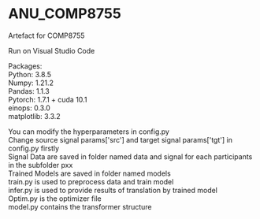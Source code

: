 # ANU_COMP8755
Artefact for COMP8755

Run on Visual Studio Code

Packages:\
Python: 3.8.5  \
Numpy: 1.21.2   \
Pandas:  1.1.3  \
Pytorch: 1.7.1 + cuda 10.1 \
einops: 0.3.0    \
matplotlib: 3.3.2  

You can modify the hyperparameters in config.py\
Change source signal params['src'] and target signal params['tgt'] in config.py firstly\
Signal Data are saved in folder named data and signal for each participants in the subfolder pxx\
Trained Models are saved in folder named models\
train.py is used to preprocess data and train model\
infer.py is used to provide results of translation by trained model\
Optim.py is the optimizer file\
model.py contains the transformer structure
